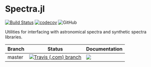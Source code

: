# Spectra.jl

[![Build Status](https://travis-ci.com/JuliaAstro/Spectra.jl.svg?branch=master)](https://travis-ci.com/mileslucas/Spectra.jl)
[![codecov](https://codecov.io/gh/JuliaAstro/Spectra.jl/branch/master/graph/badge.svg)](https://codecov.io/gh/mileslucas/Spectra.jl)
![GitHub](https://img.shields.io/github/license/juliaastro/Spectra.jl.svg?color=blue)

Utilities for interfacing with astronomical spectra and synthetic spectra libraries.

| Branch | Status | Documentation |
|---|---|---|
| master | [![Travis (.com) branch](https://img.shields.io/travis/com/JuliaAstro/Spectra.jl/master.svg?label=)](https://tracis-ci.com/JuliaAstro/Spectra.jl) | [![](https://img.shields.io/badge/docs-dev-blue.svg?label=)](https://juliaastro.github.io/Spectra.jl/dev)  |
